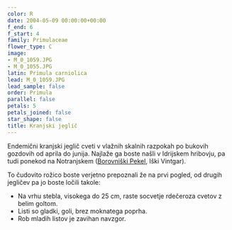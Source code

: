 ```yaml
---
color: R
date: 2004-05-09 00:00:00+00:00
f_end: 6
f_start: 4
family: Primulaceae
flower_type: C
image:
- M_0_1059.JPG
- M_0_1055.JPG
latin: Primula carniolica
lead: M_0_1059.JPG
lead_sample: false
order: Primula
parallel: false
petals: 5
petals_joined: false
star_shape: false
title: Kranjski jeglič
---
```

Endemični kranjski jeglič cveti v vlažnih skalnih razpokah po bukovih gozdovih od aprila do junija. Najlaže ga boste našli v Idrijskem hribovju, pa tudi ponekod na Notranjskem ([Borovniški Pekel](../../hikes/borovniski_pekel), Iški Vintgar).

To čudovito rožico boste verjetno prepoznali že na prvi pogled, od drugih jegličev pa jo boste ločili takole:

-   Na vrhu stebla, visokega do 25 cm, raste socvetje rdečeroza cvetov z belim goltom.
-   Listi so gladki, goli, brez moknatega poprha.
-   Rob mladih listov je zavihan navzgor.
